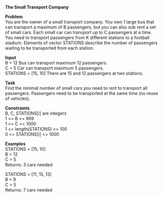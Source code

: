 **The Small Transport Company**

**Problem**  
You are the owner of a small transport company.
You own 1 large bus that can transport a maximum of B passengers, but you can also
sub rent a set of small cars. Each small car can transport up to C passengers at a time.
You need to transport passengers from K different stations to a football stadium.
Elements of vector STATIONS describe the number of passengers waiting to be transported
from each station.

**Input**  
B = 12         Bus can transport maximum 12 passengers.  
C = 5          Car can transport maximum 5 passengers.  
STATIONS = [15, 10]  There are 15 and 12 passengers at two stations.  

**Task**  
Find the minimal number of small cars you need to rent to transport all
passengers. Passengers need to be transported at the same time (no reuse of
vehicles).

**Constraints**  
B, C, STATIONS[i] are integers  
1 <= B <= 999  
1 <= C <= 1000  
1 <= length(STATIONS) <= 100  
0 <= STATIONS[i] <= 1000  

**Examples**  
STATIONS = [15, 10]  
B = 12  
C = 5  
Returns: 3 cars needed

STATIONS = [11, 15, 13]  
B = 9  
C = 5  
Returns: 7 cars needed  
